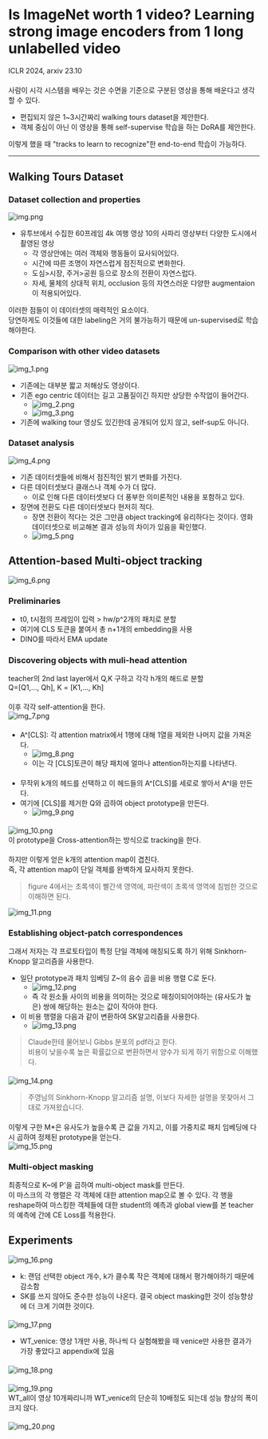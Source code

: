 Is ImageNet worth 1 video? Learning strong image encoders from 1 long unlabelled video
===
ICLR 2024, arxiv 23.10  
####
사람이 시각 시스템을 배우는 것은 수면을 기준으로 구분된 영상을 통해 배운다고 생각할 수 있다.  
* 편집되지 않은 1~3시간짜리 walking tours dataset을 제안한다.  
* 객체 중심이 아닌 이 영상을 통해 self-supervise 학습을 하는 DoRA를 제안한다.  

이렇게 했을 때 "tracks to learn to recognize"한 end-to-end 학습이 가능하다.  
***
## Walking Tours Dataset  
### Dataset collection and properties  
![img.png](img.png)  
* 유투브에서 수집한 60프레임 4k 여행 영상 10의 사파리 영상부터 다양한 도시에서 촬영된 영상  
  * 각 영상안에는 여러 객체와 행동들이 묘사되어있다.  
  * 시간에 따른 조명이 자연스럽게 점진적으로 변화한다.  
  * 도심>시장, 주거>공원 등으로 장소의 전환이 자연스럽다.
  * 자세, 물체의 상대적 위치, occlusion 등의 자연스러운 다양한 augmentaion이 적용되어있다.  

이러한 점들이 이 데이터셋의 매력적인 요소이다.  
당연하게도 이것들에 대한 labeling은 거의 불가능하기 때문에 un-supervised로 학습해야한다.  
####
### Comparison with other video datasets  
![img_1.png](img_1.png)  
* 기존에는 대부분 짧고 저해상도 영상이다.  
* 기존 ego centric 데이터는 길고 고품질이긴 하지만 상당한 수작업이 들어간다.  
  * ![img_2.png](img_2.png)
  * ![img_3.png](img_3.png)  
* 기존에 walking tour 영상도 있긴한데 공개되어 있지 않고, self-sup도 아니다.
####
### Dataset analysis  
![img_4.png](img_4.png)  
* 기존 데이터셋들에 비해서 점진적인 밝기 변화를 가진다.  
* 다른 데이터셋보다 클래스나 객체 수가 더 많다.  
  * 이로 인해 다른 데이터셋보다 더 풍부한 의미론적인 내용을 포함하고 있다.
* 장면에 전환도 다른 데이터셋보다 현저히 적다.  
  * 장면 전환이 적다는 것은 그만큼 object tracking에 유리하다는 것이다. 영화 데이터셋으로 비교해본 결과 성능의 차이가 있음을 확인했다.
  * ![img_5.png](img_5.png)  
####
## Attention-based Multi-object tracking  
![img_6.png](img_6.png)  
### Preliminaries  
* t0, t시점의 프레임이 입력 > hw/p^2개의 패치로 분할
* 여기에 CLS 토큰을 붙여서 총 n+1개의 embedding을 사용
* DINO를 따라서 EMA update
### Discovering objects with muli-head attention  
teacher의 2nd last layer에서 Q,K 구하고 각각 h개의 해드로 분할   
Q=[Q1,..., Qh], K = [K1,..., Kh]
####
이후 각각 self-attention을 한다.  
![img_7.png](img_7.png)
####
* A^[CLS]: 각 attention matrix에서 1행에 대해 1열을 제외한 나머지 값을 가져온다.
  * ![img_8.png](img_8.png)  
  * 이는 각 [CLS]토큰이 해당 패치에 얼마나 attention하는지를 나타낸다.  
####
* 무작위 k개의 헤드를 선택하고 이 헤드들의 A^[CLS]를 세로로 쌓아서 A^I을 만든다.
* 여기에 [CLS]를 제거한 Q와 곱하여 object prototype을 만든다.  
  * ![img_9.png](img_9.png)
####  
![img_10.png](img_10.png)  
이 prototype을 Cross-attention하는 방식으로 tracking을 한다.  
####
하지만 이렇게 얻은 k개의 attention map이 겹친다.  
즉, 각 attention map이 단일 객체를 완벽하게 묘사하지 못한다.  
> figure 4에서는 초록색이 빨간색 영역에, 파란색이 초록색 영역에 침범한 것으로 이해하면 된다.
 
![img_11.png](img_11.png)
###
### Establishing object-patch correspondences
그래서 저자는 각 프로토타입이 특정 단일 객체에 매칭되도록 하기 위해 Sinkhorn-Knopp 알고리즘을 사용한다.  
* 일단 prototype과 패치 임베딩 Z~의 음수 곱을 비용 행렬 C로 둔다. 
  * ![img_12.png](img_12.png)  
  * 즉 각 원소들 사이의 비용을 의미하는 것으로 매칭이되어야하는 (유사도가 높은) 쌍에 해당하는 원소는 값이 작아야 한다.
* 이 비용 행렬을 다음과 같이 변환하여 SK알고리즘을 사용한다.  
  * ![img_13.png](img_13.png)
> Claude한테 물어보니 Gibbs 분포의 pdf라고 한다.  
> 비용이 낮을수록 높은 확률값으로 변환하면서 양수가 되게 하기 위함으로 이해했다.  
####
![img_14.png](img_14.png)
> 주영님의 Sinkhorn-Knopp 알고리즘 설명, 이보다 자세한 설명을 못찾아서 그대로 가져왔습니다.  
####
이렇게 구한 M*은 유사도가 높을수록 큰 값을 가지고, 이를 가중치로 패치 임베딩에 다시 곱하여 정제된 prototype을 얻는다.  
![img_15.png](img_15.png)  
###
### Multi-object masking  
최종적으로 K~에 P'을 곱하여 multi-object mask를 만든다.  
이 마스크의 각 행렬은 각 객체에 대한 attention map으로 볼 수 있다.
각 행을 reshape하여 마스킹한 객체들에 대한 student의 예측과 global view를 본 teacher의 예측에 간에 CE Loss를 적용한다.  
##
## Experiments  

![img_16.png](img_16.png)   
* k: 랜덤 선택한 object 개수, k가 클수록 작은 객체에 대해서 평가해야하기 때문에 감소함
* SK를 쓰지 않아도 준수한 성능이 나온다. 결국 object masking한 것이 성능향상에 더 크게 기여한 것이다.  
####
![img_17.png](img_17.png)  
* WT_venice: 영상 1개만 사용, 하나씩 다 실험해봤을 때 venice만 사용한 결과가 가장 좋았다고 appendix에 있음
####
![img_18.png](img_18.png)  
####                       
![img_19.png](img_19.png)  
WT_all이 영상 10개짜리니까 WT_venice의 단순히 10배정도 되는데 성능 향상의 폭이 크지 않다.
####
![img_20.png](img_20.png)
